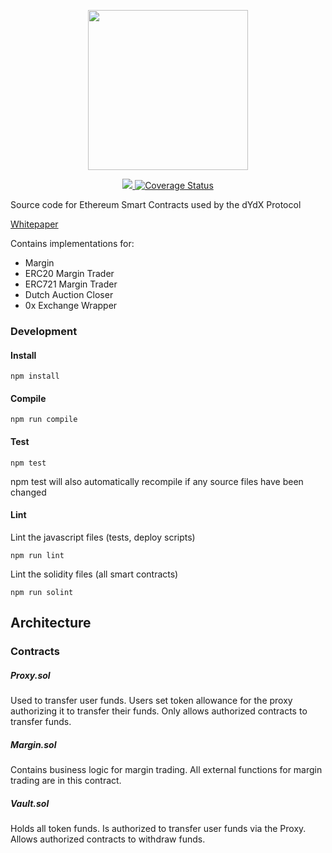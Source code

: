 <p align="center"><img src="https://dydx.exchange/images/logo.png" width="256" /></p>

<p align="center">
  <a href="https://circleci.com/gh/dydxexchange/protocol">
    <img src="https://circleci.com/gh/dydxexchange/protocol/tree/master.svg?style=svg&circle-token=5f772dae891383f1bda6e3d8745f9bbefaf1d0d9" />
  </a>
  <a href='https://coveralls.io/github/dydxexchange/protocol?branch=master'>
    <img src='https://coveralls.io/repos/github/dydxexchange/protocol/badge.svg?branch=master&amp;t=JIClRe' alt='Coverage Status' />
  </a>
</p>

Source code for Ethereum Smart Contracts used by the dYdX Protocol

[Whitepaper](https://whitepaper.dydx.exchange)

Contains implementations for:

- Margin
- ERC20 Margin Trader
- ERC721 Margin Trader
- Dutch Auction Closer
- 0x Exchange Wrapper

### Development

#### Install

```
npm install
```

#### Compile

```
npm run compile
```

#### Test

```
npm test
```
npm test will also automatically recompile if any source files have been changed

#### Lint

Lint the javascript files (tests, deploy scripts)
```
npm run lint
```


Lint the solidity files (all smart contracts)
```
npm run solint
```

## Architecture

### Contracts

##### Proxy.sol

Used to transfer user funds. Users set token allowance for the proxy authorizing it to transfer their funds. Only allows authorized contracts to transfer funds.

##### Margin.sol

Contains business logic for margin trading. All external functions for margin trading are in this contract.

##### Vault.sol

Holds all token funds. Is authorized to transfer user funds via the Proxy. Allows authorized contracts to withdraw funds.

